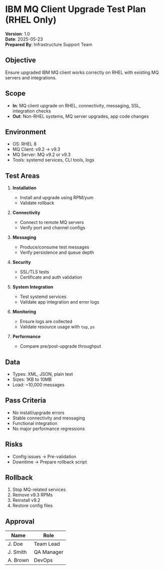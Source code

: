 
# IBM MQ Client Upgrade Test Plan (RHEL Only)

**Version**: 1.0  
**Date**: 2025-05-23  
**Prepared By**: Infrastructure Support Team

## Objective
Ensure upgraded IBM MQ client works correctly on RHEL with existing MQ servers and integrations.

## Scope
- **In**: MQ client upgrade on RHEL, connectivity, messaging, SSL, integration checks
- **Out**: Non-RHEL systems, MQ server upgrades, app code changes

## Environment
- OS: RHEL 8
- MQ Client: v9.2 → v9.3
- MQ Server: MQ v9.2 or v9.3
- Tools: systemd services, CLI tools, logs

## Test Areas

1. **Installation**
   - Install and upgrade using RPM/yum
   - Validate rollback

2. **Connectivity**
   - Connect to remote MQ servers
   - Verify port and channel configs

3. **Messaging**
   - Produce/consume test messages
   - Verify persistence and queue depth

4. **Security**
   - SSL/TLS tests
   - Certificate and auth validation

5. **System Integration**
   - Test systemd services
   - Validate app integration and error logs

6. **Monitoring**
   - Ensure logs are collected
   - Validate resource usage with `top`, `ps`

7. **Performance**
   - Compare pre/post-upgrade throughput

## Data
- Types: XML, JSON, plain text
- Sizes: 1KB to 10MB
- Load: ~10,000 messages

## Pass Criteria
- No install/upgrade errors
- Stable connectivity and messaging
- Functional integration
- No major performance regressions

## Risks
- Config issues → Pre-validation
- Downtime → Prepare rollback script

## Rollback
1. Stop MQ-related services
2. Remove v9.3 RPMs
3. Reinstall v9.2
4. Restore config files

## Approval

| Name         | Role           |
|--------------|----------------|
| J. Doe       | Team Lead      |
| J. Smith     | QA Manager     |
| A. Brown     | DevOps         |
